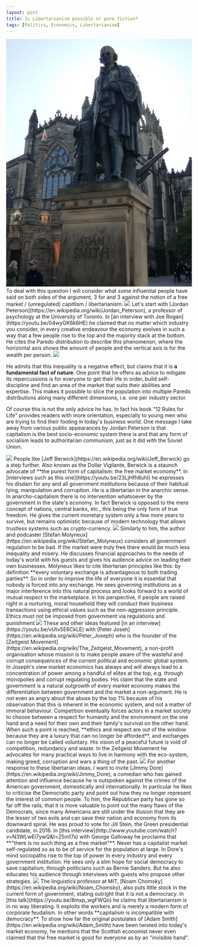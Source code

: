 ```yaml
---
layout: post
title: Is Libertarianism possible or pure fiction?
tags: [Politics, Economics, Libertarianism]
---
```



<img class="floatright" src="/images/adamSmith.jpg" />
To deal with this question I will consider what some influential people have said on both sides of the argument, 3 for and 3 against the notion of a free market / (unregulated) capitlism / libertarianism.

<img class="floatright" src="https://upload.wikimedia.org/wikipedia/commons/thumb/1/1a/Jordan_Peterson_June_2018.jpg/220px-Jordan_Peterson_June_2018.jpg" />
Let's start with [Jordan Peterson](https://en.wikipedia.org/wiki/Jordan_Peterson), a professor of psychology at the University of Toronto. In [an interview with Joe Rogan](https://youtu.be/04wyGK6k6HE) he claimed that no matter which industry you consider, in every creative endeavour the economy evolves in such a way that a few people rise to the top and the majority stack at the bottom. He cites the Paredo distribution to describe this phenomenon, where the horizontal axis shows the amount of people and the vertical axis is for the wealth per person.
<img src="https://upload.wikimedia.org/wikipedia/commons/thumb/d/d7/Gpdpdf.svg/1200px-Gpdpdf.svg.png">

He admits that this inequality is a negative effect, but claims that it is **a fundamental fact of nature**. One point that he offers as advice to mitigate its repercussions is for everyone to get their life in order, build self-discipline and find an area of the market that suits their abilities and expertise. This makes it possible to slice the population into multiple Paredo distributions along many different dimensions, i.e. one per industry sector.

Of course this is not the only advice he has. In fact his book "12 Rules for Life" provides readers with more orientation, especially to young men who are trying to find their footing in today's business world. One message I take away from various public appearances by Jordan Peterson is that capitalism is the best socio-economic system there is and that any form of socialism leads to authoritarian communism, just as it did with the Soviet Union.


<img class="floatright" src="https://upload.wikimedia.org/wikipedia/commons/c/cf/Jeff_Berwick_black_background.jpg" />
People like [Jeff Berwick](https://en.wikipedia.org/wiki/Jeff_Berwick) go a step further. Also known as the Dollar Vigilante, Berwick is a staunch advocate of **the purest form of capitalism: the free market economy**. In [interviews such as this one](https://youtu.be/23LjHfh8uhI) he expresses his disdain for any and all government institutions because of their habitual lying, manipulation and corruption. He is a libertarian in the anarchic sense. In anarcho-capitalism there is no intervention whatsoever by the government in the state's economy. In fact Berwick is opposed to the mere concept of nations, central banks, etc., this being the only form of true freedom. He gives the current monetary system only a few more years to survive, but remains optimistic because of modern technology that allows trustless systems such as crypto-currency.


<img class="floatright" src="https://upload.wikimedia.org/wikipedia/commons/thumb/f/fd/Stefan_Molyneux_2014-02-10.jpg/220px-Stefan_Molyneux_2014-02-10.jpg" />
Similarly to him, the author and podcaster [Stefan Molyneux](https://en.wikipedia.org/wiki/Stefan_Molyneux) considers all government regulation to be bad. If the market were truly free there would be much less inequality and misery. He discusses financial approaches to the needs of today's world with his guests and gives his audience advice on leading their own businesses. Molyneux likes to cite libertarian principles like this: by definition **every voluntary exchange is advantageous to both trading parties**. So in order to improve the life of everyone it is essential that nobody is forced into any exchange. He sees governing institutions as a major interference into this natural process and looks forward to a world of mutual respect in the marketplace. In his perspective, if people are raised right in a nurturing, moral household they will conduct their business transactions using ethical values such as the non-aggression principle. Ethics must not be imposed from government via regulations and punishment


<img class="floatright" src="https://upload.wikimedia.org/wikipedia/commons/thumb/9/90/Peter_Joseph.jpg/220px-Peter_Joseph.jpg" />
These and other ideas featured [in an interview](https://youtu.be/vUtv5E6CkLE) with [Peter Joseh](https://en.wikipedia.org/wiki/Peter_Joseph) who is the founder of the [Zeitgeist Movement](https://en.wikipedia.org/wiki/The_Zeitgeist_Movement), a non-profit organisation whose mission is to make people aware of the wasteful and corrupt consequences of the current political and economic global system. In Joseph's view market economics has always and will always lead to a concentration of power among a handful of elites at the top, e.g. through monopolies and corrupt regulating bodies. His claim that the state and government is a natural outgrowth of every market economy makes the differentiation between government and the market a non-argument. He is not even as angry about the abuse by the top 1% because of his observation that this is inherent in the economic system, and not a matter of immoral behaviour. Competition eventually forces actors in a market society to choose between a respect for humanity and the environment on the one hand and a need for their own and their family's survival on the other hand. When such a point is reached, **ethics and respect are out of the window because they are a luxury that can no longer be afforded**, and exchanges can no longer be called voluntary. His vision of a peaceful future is void of competition, redundancy and waste. In the Zeitgeist Movement he advocates for many practical ways to live in harmony with the eco-system, making greed, corruption and wars a thing of the past.


<img class="floatright" src="https://upload.wikimedia.org/wikipedia/commons/thumb/0/0a/Jimmy_Dore_by_Gage_Skidmore_2.jpg/220px-Jimmy_Dore_by_Gage_Skidmore_2.jpg" />
For another response to these libertarian ideas, I want to invite [Jimmy Dore](https://en.wikipedia.org/wiki/Jimmy_Dore), a comedian who has gained attention and influence because he is outspoken against the crimes of the American government, domestically and internationally. In particular he likes to criticise the Democratic party and point out how they no longer represent the interest of common people. To him, the Republican party has gone so far off the rails, that it is more valuable to point out the many flaws of the Democrats, since many Americans are still under the illusion that they are the lesser of two evils and can save their nation and economy from its downward spiral. He was proud to vote for Jill Stein, the Green presidential candidate, in 2016. In [this interview](http://www.youtube.com/watch?v=N3WLwEl7ywQ&t=25m17s) with George Galloway he proclaims that **"there is no such thing as a free market"**. Never has a capitalist market self-regulated so as to be of service for the population at large. In Dore's mind sociopaths rise to the top of power in every industry and every government institution. He sees only a slim hope for social democracy to save capitalism, through politicians such as Bernie Sanders. But he also educates his audience through interviews with guests who propose other strategies.


<img class="floatright" src="https://upload.wikimedia.org/wikipedia/commons/thumb/a/a9/Noam_Chomsky_portrait_2017.jpg/220px-Noam_Chomsky_portrait_2017.jpg" />
The linguistics professor at MIT, [Noam Chomsky](https://en.wikipedia.org/wiki/Noam_Chomsky), also puts little stock in the current form of government, stating outright that it is not a democracy. In [this talk](https://youtu.be/8mxp_wgFWQo) he claims that libertarianism is in no way liberating. It exploits the workers and is merely a modern form of corporate feudalism. In other words **capitalism is incompatible with democracy**. To show how far the original postulates of [Adam Smith](https://en.wikipedia.org/wiki/Adam_Smith) have been twisted into today's market economy, he mentions that the Scottish economist never even claimed that the free market is good for everyone as by an "invisible hand".